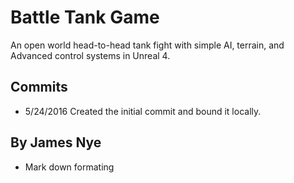# Battle Tank Game
An open world head-to-head tank fight with simple AI, terrain, and Advanced control systems in Unreal 4.

## Commits
* 5/24/2016 Created the initial commit and bound it locally.

## By James Nye
* Mark down formating
